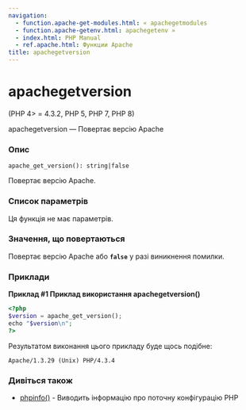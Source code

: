```yaml
---
navigation:
  - function.apache-get-modules.html: « apachegetmodules
  - function.apache-getenv.html: apachegetenv »
  - index.html: PHP Manual
  - ref.apache.html: Функции Apache
title: apachegetversion
---
```

# apachegetversion

(PHP 4> = 4.3.2, PHP 5, PHP 7, PHP 8)

apachegetversion — Повертає версію Apache

### Опис

```methodsynopsis
apache_get_version(): string|false
```

Повертає версію Apache.

### Список параметрів

Ця функція не має параметрів.

### Значення, що повертаються

Повертає версію Apache або **`false`** у разі виникнення помилки.

### Приклади

**Приклад #1 Приклад використання **apachegetversion()****

```php
<?php
$version = apache_get_version();
echo "$version\n";
?>
```

Результатом виконання цього прикладу буде щось подібне:

```
Apache/1.3.29 (Unix) PHP/4.3.4
```

### Дивіться також

-   [phpinfo()](function.phpinfo.html) - Виводить інформацію про поточну конфігурацію PHP
